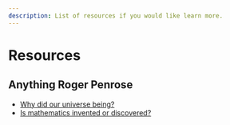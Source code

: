 ```yaml
---
description: List of resources if you would like learn more.
---
```


# Resources

## Anything Roger Penrose

* [Why did our universe being?](https://www.youtube.com/watch?v=ypjZF6Pdrws)
* [Is mathematics invented or discovered?](https://www.youtube.com/watch?v=ujvS2K06dg4)



